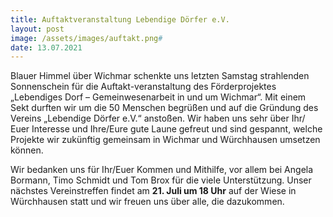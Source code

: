 ```yaml
---
title: Auftaktveranstaltung Lebendige Dörfer e.V.
layout: post
image: /assets/images/auftakt.png#
date: 13.07.2021
---
```


Blauer Himmel über Wichmar schenkte uns letzten Samstag strahlenden Sonnenschein für die Auftakt-veranstaltung des Förderprojektes „Lebendiges Dorf – Gemeinwesenarbeit in und um Wichmar“. Mit einem Sekt durften wir um die 50 Menschen begrüßen und auf die Gründung des Vereins „Lebendige Dörfer e.V.“ anstoßen. 
Wir haben uns sehr über Ihr/ Euer Interesse und Ihre/Eure gute Laune gefreut und sind gespannt, welche Projekte wir zukünftig gemeinsam in Wichmar und Würchhausen umsetzen können.

Wir bedanken uns für Ihr/Euer Kommen und Mithilfe, vor allem bei Angela Bormann, Timo Schmidt und Tom Brox für die viele Unterstützung. Unser nächstes Vereinstreffen findet am **21. Juli um 18 Uhr** auf der Wiese in Würchhausen statt und wir freuen uns über alle, die dazukommen.
